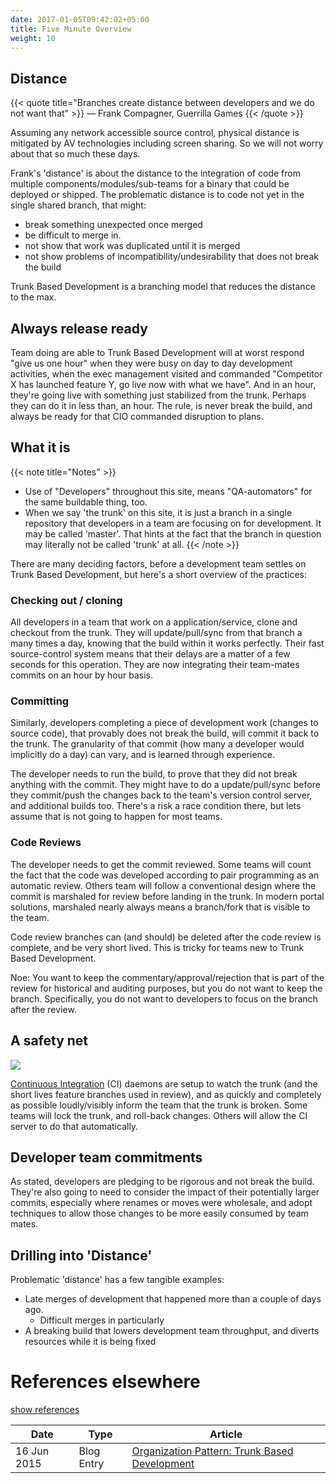 ```yaml
---
date: 2017-01-05T09:42:02+05:00
title: Five Minute Overview
weight: 10
---
```


## Distance

{{< quote title="Branches create distance between developers and we do not want that" >}}
&mdash; Frank Compagner, Guerrilla Games
{{< /quote >}}

Assuming any network accessible source control, physical distance is mitigated by AV technologies including 
screen sharing. So we will not worry about that so much these days.

Frank's 'distance' is about the distance to the integration of code from multiple components/modules/sub-teams for a 
binary that could be deployed or shipped. The problematic distance is to code not yet in the single shared branch, 
that might:

* break something unexpected once merged
* be difficult to merge in.
* not show that work was duplicated until it is merged
* not show problems of incompatibility/undesirability that does not break the build

Trunk Based Development is a branching model that reduces the distance to the max. 

## Always release ready

Team doing are able to Trunk Based Development will at worst respond "give us one hour" when they were busy on day to 
day development activities, when the exec management visited and commanded "Competitor X has launched feature Y, go 
live now with what we have". And in an hour, they're going live with something just stabilized from the trunk. Perhaps 
they can do it in less than, an hour. The rule, is never break the build, and always be ready for that CIO commanded
disruption to plans.
 
## What it is

{{< note title="Notes" >}}
* Use of "Developers" throughout this site, means "QA-automators" for the same buildable thing, too.
* When we say 'the trunk' on this site, it is just a branch in a single repository that developers in a team are focusing on 
for development. It may be called 'master'. That hints at the fact that the branch in question may literally not be 
called 'trunk' at all.
{{< /note >}}

There are many deciding factors, before a development team settles on Trunk Based Development, but here's a short overview 
of the practices:

### Checking out / cloning

All developers in a team that work on a application/service, clone and checkout from the trunk. They will 
update/pull/sync from that branch a many times a day, knowing that the build within it works perfectly. Their fast 
source-control system means that their delays are a matter of a few seconds for this operation. They are now 
integrating their team-mates commits on an hour by hour basis.

### Committing

Similarly, developers completing a piece of development work (changes to source code), that provably does not 
break the build, will commit it back to the trunk. The granularity of that commit (how many a developer 
would implicitly do a day) can vary, and is learned through experience.

The developer needs to run the build, to prove that they did not break anything with the commit. They might have to do 
a update/pull/sync before they commit/push the changes back to the team's version control server, and additional 
builds too. There's a risk a race condition there, but lets assume that is not going to happen for most teams.

### Code Reviews

The developer needs to get the commit reviewed. Some teams will count the fact that the code was developed according 
to pair programming as an automatic review. Others team will follow a conventional design where the commit is marshaled
for review before landing in the trunk. In modern portal solutions, marshaled nearly always means a branch/fork that 
is visible to the team.


Code review branches can (and should) be 
deleted after the code review is complete, and be very short lived. This is tricky for teams new to Trunk Based 
Development. 

Noe: You want to keep 
the commentary/approval/rejection that is part of the review for historical and auditing purposes, but you do not want to 
keep the branch. Specifically, you do not want to developers to focus on the branch after the review.

## A safety net

![](/images/5trunk1.png)

[Continuous Integration](/continuous-integration/) (CI) daemons are setup to watch the trunk (and the short lives feature 
branches used in review), and as quickly and completely as possible loudly/visibly inform the team that the trunk
 is broken.  Some teams will lock the trunk, and roll-back changes. Others will allow the CI server to do that 
 automatically.
 
## Developer team commitments

As stated, developers are pledging to be rigorous and not break the build. They're also going to need to consider 
the impact of their potentially larger commits, especially where renames or moves were wholesale, and adopt techniques
to allow those changes to be more easily consumed by team mates.

## Drilling into 'Distance'

Problematic 'distance' has a few tangible examples:

* Late merges of development that happened more than a couple of days ago.
  * Difficult merges in particularly
* A breaking build that lowers development team throughput, and diverts resources while it is being fixed

# References elsewhere

<a id="showHideRefs" href="javascript:toggleRefs();">show references</a>

Date    | Type  | Article
--------|-------|--------
16 Jun 2015 | Blog Entry | [Organization Pattern: Trunk Based Development](http://www.alwaysagileconsulting.com/articles/organisation-pattern-trunk-based-development/)


